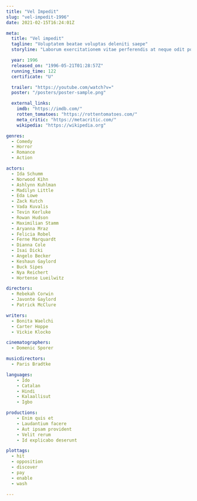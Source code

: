 ```yaml
---
title: "Vel Impedit"
slug: "vel-impedit-1996"
date: 2021-02-15T16:24:01Z

meta:
  title: "Vel impedit"
  tagline: "Voluptatem beatae voluptas deleniti saepe"
  storyline: "Laborum exercitationem vitae perferendis at neque odit porro id id ea enim dignissimos et quo laudantium voluptates et fugit cumque error"

  year: 1996
  released_on: "1996-05-21T01:28:57Z"
  running_time: 122
  certificate: "U"

  trailer: "https://youtube.com/watch?v="
  poster: "/posters/poster-sample.png"

  external_links:
    imdb: "https://imdb.com/"
    rotten_tomatoes: "https://rottentomatoes.com/"
    meta_critic: "https://metacritic.com/"
    wikipedia: "https://wikipedia.org"

genres:
  - Comedy
  - Horror
  - Romance
  - Action

actors:
  - Ida Schumm
  - Norwood Kihn
  - Ashlynn Kuhlman
  - Madilyn Little
  - Eda Lowe
  - Zack Kutch
  - Vada Kuvalis
  - Tevin Kerluke
  - Rowan Hudson
  - Maximilian Stamm
  - Aryanna Mraz
  - Felicia Robel
  - Ferne Marquardt
  - Dianna Cole
  - Isai Dicki
  - Angelo Becker
  - Keshaun Gaylord
  - Buck Sipes
  - Nya Reichert
  - Hortense Lueilwitz

directors:
  - Rebekah Corwin
  - Javonte Gaylord
  - Patrick McClure

writers:
  - Bonita Waelchi
  - Carter Hoppe
  - Vickie Klocko

cinematographers:
  - Domenic Sporer

musicdirectors:
  - Paris Bradtke

languages:
    - Ido
    - Catalan
    - Hindi
    - Kalaallisut
    - Igbo

productions:
    - Enim quis et
    - Laudantium facere
    - Aut ipsam provident
    - Velit rerum
    - Id explicabo deserunt

plottags:
  - hit
  - opposition
  - discover
  - pay
  - enable
  - wash

---
```


